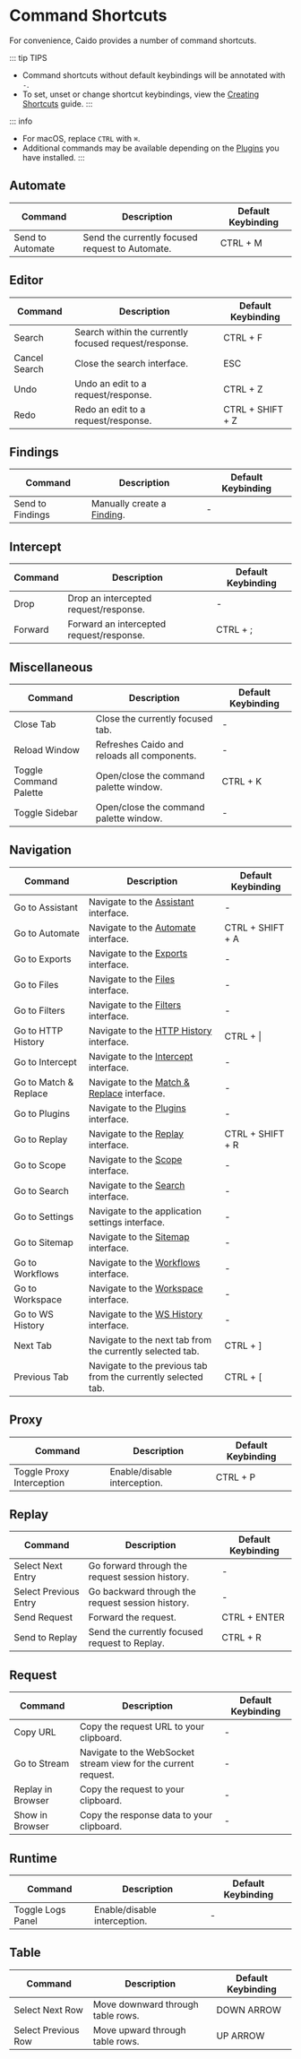 # Command Shortcuts

For convenience, Caido provides a number of command shortcuts.

::: tip TIPS

- Command shortcuts without default keybindings will be annotated with `-`.
- To set, unset or change shortcut keybindings, view the [Creating Shortcuts](/guides/shortcuts.md) guide.
:::

::: info

- For macOS, replace `CTRL` with `⌘`.
- Additional commands may be available depending on the [Plugins](/guides/plugins.md) you have installed.
:::

## Automate

| Command               | Description                                                                       | Default Keybinding |
|-----------------------|-----------------------------------------------------------------------------------|--------------------|
| Send to Automate      | Send the currently focused request to Automate.                                   | CTRL + M           |

## Editor

| Command               | Description                                                                       | Default Keybinding |
|-----------------------|-----------------------------------------------------------------------------------|--------------------|
| Search                | Search within the currently focused request/response.                             | CTRL + F           |
| Cancel Search         | Close the search interface.                                                       | ESC                |
| Undo                  | Undo an edit to a request/response.                                               | CTRL + Z           |
| Redo                  | Redo an edit to a request/response.                                               | CTRL + SHIFT + Z   |

## Findings

| Command               | Description                                                                       | Default Keybinding |
|-----------------------|-----------------------------------------------------------------------------------|--------------------|
| Send to Findings      | Manually create a [Finding](/guides/findings.md).                                 | -                  |

## Intercept

| Command               | Description                                                                       | Default Keybinding |
|-----------------------|-----------------------------------------------------------------------------------|--------------------|
| Drop                  | Drop an intercepted request/response.                                             | -                  |
| Forward               | Forward an intercepted request/response.                                          | CTRL + ;           |

## Miscellaneous

| Command                | Description                                                                       | Default Keybinding |
|------------------------|-----------------------------------------------------------------------------------|--------------------|
| Close Tab              | Close the currently focused tab.                                                  | -                  |
| Reload Window          | Refreshes Caido and reloads all components.                                       | -                  |
| Toggle Command Palette | Open/close the command palette window.                                            | CTRL + K           |
| Toggle Sidebar         | Open/close the command palette window.                                            | -                  |

## Navigation

| Command               | Description                                                                       | Default Keybinding |
|-----------------------|-----------------------------------------------------------------------------------|--------------------|
| Go to Assistant       | Navigate to the [Assistant](/guides/assistant.md) interface.                      | -                  |
| Go to Automate        | Navigate to the [Automate](/guides/automate.md) interface.                        | CTRL + SHIFT + A   |
| Go to Exports         | Navigate to the [Exports](/guides/exports.md) interface.                          | -                  |
| Go to Files           | Navigate to the [Files](/guides/files.md) interface.                              | -                  |
| Go to Filters         | Navigate to the [Filters](/guides/filters.md) interface.                          | -                  |
| Go to HTTP History    | Navigate to the [HTTP History](/guides/http_history.md) interface.                | CTRL + \|          |
| Go to Intercept       | Navigate to the [Intercept](/guides/intercept.md) interface.                      | -                  |
| Go to Match & Replace | Navigate to the [Match & Replace](/guides/match_replace.md) interface.            | -                  |
| Go to Plugins         | Navigate to the [Plugins](/guides/plugins.md) interface.                          | -                  |
| Go to Replay          | Navigate to the [Replay](/guides/replay.md) interface.                            | CTRL + SHIFT + R   |
| Go to Scope           | Navigate to the [Scope](/guides/scope.md) interface.                              | -                  |
| Go to Search          | Navigate to the [Search](/guides/search.md) interface.                            | -                  |
| Go to Settings        | Navigate to the application settings interface.                                   | -                  |
| Go to Sitemap         | Navigate to the [Sitemap](/guides/sitemap.md) interface.                          | -                  |
| Go to Workflows       | Navigate to the [Workflows](/guides/workflows.md) interface.                      | -                  |
| Go to Workspace       | Navigate to the [Workspace](/guides/projects.md) interface.                       | -                  |
| Go to WS History      | Navigate to the [WS History](/guides/ws_history.md) interface.                    | -                  |
| Next Tab              | Navigate to the next tab from the currently selected tab.                         | CTRL +  ]          |
| Previous Tab          | Navigate to the previous tab from the currently selected tab.                     | CTRL +  [          |

## Proxy

| Command                   | Description                                                                       | Default Keybinding |
|---------------------------|-----------------------------------------------------------------------------------|--------------------|
| Toggle Proxy Interception | Enable/disable interception.                                                      | CTRL + P           |

## Replay

| Command                   | Description                                                                       | Default Keybinding |
|---------------------------|-----------------------------------------------------------------------------------|--------------------|
| Select Next Entry         | Go forward through the request session history.                                   | -                  |
| Select Previous Entry     | Go backward through the request session history.                                  | -                  |
| Send Request              | Forward the request.                                                              | CTRL + ENTER       |
| Send to Replay            | Send the currently focused request to Replay.                                     | CTRL + R           |

## Request

| Command                   | Description                                                                       | Default Keybinding |
|---------------------------|-----------------------------------------------------------------------------------|--------------------|
| Copy URL                  | Copy the request URL to your clipboard.                                           | -                  |
| Go to Stream              | Navigate to the WebSocket stream view for the current request.                    | -                  |
| Replay in Browser         | Copy the request to your clipboard.                                               | -                  |
| Show in Browser           | Copy the response data to your clipboard.                                         | -                  |

## Runtime

| Command                   | Description                                                                       | Default Keybinding |
|---------------------------|-----------------------------------------------------------------------------------|--------------------|
| Toggle Logs Panel         | Enable/disable interception.                                                      | -                  |

## Table

| Command                   | Description                                                                       | Default Keybinding |
|---------------------------|-----------------------------------------------------------------------------------|--------------------|
| Select Next Row           | Move downward through table rows.                                                 | DOWN ARROW         |
| Select Previous Row       | Move upward through table rows.                                                   | UP ARROW           |
